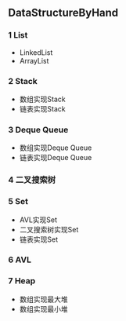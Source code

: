 ## DataStructureByHand

### 1 List

- LinkedList
- ArrayList

### 2 Stack

- 数组实现Stack
- 链表实现Stack

### 3 Deque   Queue

- 数组实现Deque  Queue
- 链表实现Deque Queue

### 4 二叉搜索树

### 5 Set

- AVL实现Set
- 二叉搜索树实现Set
- 链表实现Set

### 6 AVL

### 7 Heap

- 数组实现最大堆
- 数组实现最小堆



